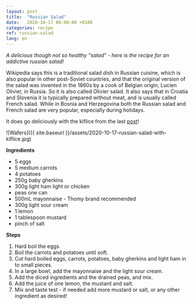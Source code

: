 ```yaml
---
layout: post
title:  "Russian Salad"
date:   2020-10-17 00:00:00 +0100
categories: recipe
ref: russian-salad
lang: en
---
```


*A delicious though not so healthy "salad" - here is the recipe for an addictive russian salad!*

Wikipedia says this is a traditional salad dish in Russian cuisine, which is also popular in other post-Soviet countries, and that the original version of the salad was invented in the 1860s by a cook of Belgian origin, Lucien Olivier, in Russia. So it is also called Olivier salad. It also says that in Croatia and Slovenia it is typically prepared without meat, and is usually called French salad. While in Bosnia and Herzegovina both the Russian salad and French salad are very popular, especially during holidays.

It does go deliciously with the kiflice from the last [post](http://memoriesandrecipes.com/recipe/2020/10/10/en-kiflice.html)!

![Wafers]({{ site.baseurl }}/assets/2020-10-17-russian-salad-with-kiflice.jpg)

**Ingredients**

* 5 eggs
* 5 medium carrots
* 4 potatoes
* 250g baby gherkins
* 300g light ham light or chicken
* peas one can 
* 500mL mayonnaise - Thomy brand recommended
* 300g light sour cream
* 1 lemon
* 1 tablespoon mustard
* pinch of salt

**Steps**

1. Hard boil the eggs.
2. Boil the carrots and potatoes until soft.
3. Cut hard boiled eggs, carrots, potatoes, baby gherkins and light ham in to small pieces.
4. In a large bowl, add the mayonnaise and the light sour cream.
5. Add the diced ingredients and the drained peas, and mix.
6. Add the juice of one lemon, the mustard and salt.
7. Mix and taste test - if needed add more mustard or salt, or any other ingredient as desired!
